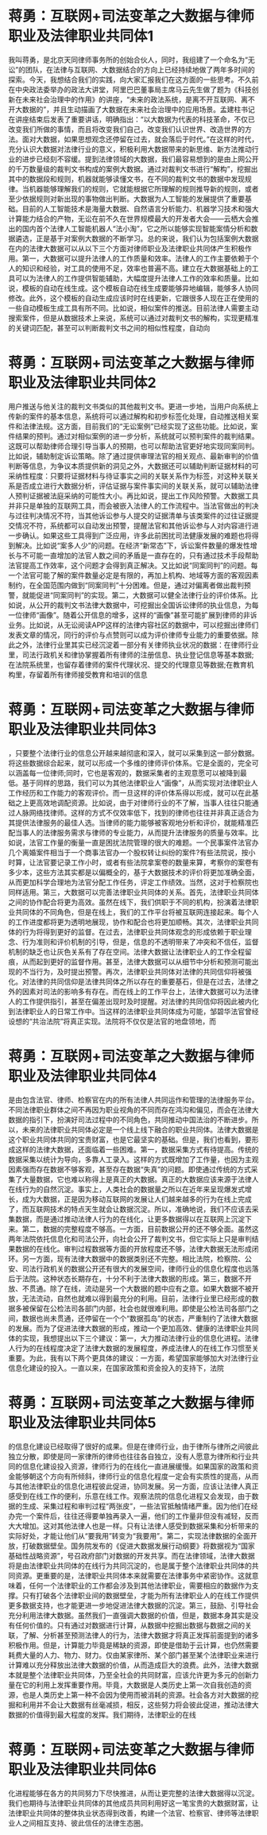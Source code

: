 # 蒋勇：互联网+司法变革之大数据与律师职业及法律职业共同体1

我叫蒋勇，是北京天同律师事务所的创始合伙人，同时，我组建了一个命名为“无讼”的团队，在法律与互联网、大数据结合的方向上已经持续地做了两年多时间的探索。今天，我想结合我们的实践，向大家汇报我们在这方面的一些思考。不久前在中央政法委举办的政法大讲堂，阿里巴巴董事局主席马云先生做了题为《科技创新在未来社会治理中的作用》的讲座，“未来的政法系统，是离不开互联网、离不开大数据的”，并且生动描画了大数据在未来社会治理中的应用场景。孟建柱书记在讲座结束后发表了重要讲话，明确指出：“以大数据为代表的科技革命，不仅已改变我们所做的事情，而且将改变我们自己，改变我们认识世界、改造世界的方法。面对大数据，如果思想观念还停留在过去，就会落后于时代。”在这样的时代，充分认识大数据对法律行业的意义，积极利用大数据带来的新思维、新方法推动行业的进步已经刻不容缓。提到法律领域的大数据，我们最容易想到的是由上网公开的千万数量级的裁判文书构成的案例大数据。通过对裁判文书进行“解构”，挖掘出其中的数据段和规则，机器就能够读懂文书，在不同的裁判文书的数据中发现规律。当机器能够理解我们的规则，它就能根据它所理解的规则推导新的规则，或者至少依据规则对新出现的事物做出判断。大数据为人工智能的发展提供了重要基础。目前的人工智能技术是海量大数据、自然语言分析能力、机器学习技术和强大计算能力结合的产物，无讼在前不久在世界规模最大的开发者大会——云栖大会推出的国内首个法律人工智能机器人“法小淘”，它之所以能够实现智能案情分析和数据遴选，正是基于对案例大数据的不断学习。总的来说，我们认为包括案例大数据在内的法律大数据可以从以下三个方面对律师职业及法律职业共同体产生积极作用。第一，大数据可以提升法律人的工作质量和效率。法律人的工作主要依赖于个人的知识和经验，对工具的使用不足，效率也普遍不高。建立在大数据基础上的工具可以为法律人的工作提供智能辅助，大幅度提升法律人工作的效率和质量。比如说，模板的自动在线生成。这个模板自动在线生成要能够异地编辑，能够多人协同修改。此外，这个模板的自动生成应该时时在线更新，它跟很多人现在正在使用的一些自动模板生成工具有所不同。比如说，相似案件的推送。目前法律人需要主动搜索案件，但是从数据技术上来说，系统可以通过对裁判文书的解构，实现更精准的关键词匹配，甚至可以判断裁判文书之间的相似性程度，自动向

# 蒋勇：互联网+司法变革之大数据与律师职业及法律职业共同体2

用户推送与他关注的裁判文书类似的其他裁判文书。更进一步地，当用户向系统上传新的案件的基本信息，系统将可以通过解构和初步标签化处理，自动推送相关案件和法律法规。这方面，目前我们的“无讼案例”已经实现了这些功能。比如说，案件结果的预判。通过对相似案例的进一步分析，系统就可以预判案件的裁判结果。这既可以帮助律师合理引导当事人的预期，也可以帮助法官更好地实现同案同判。比如说，辅助制定诉讼策略。除了通过提供审理法官的相关观点、最新审判的价值判断等信息，为争议本质提供新的洞见之外，大数据还可以辅助判断证据材料的可采纳性程度：只要将证据材料与待证事实之间的关联关系作为标签，对这种关联关系是否成立进行大数据分析，评估证据与案件事实间的关联关系，就可以辅助法律人预判证据被法庭采纳的可能性大小。再比如说，提出工作风险预警。大数据工具并非只是单独的互联网工具，而会被嵌入法律人的工作流程中。当法官做出的判决与过往判决情况不符，当其他诉讼参与人提交的证据清单与该类案件的过往证据提交情况不符，系统都可以自动发出预警，提醒法官和其他诉讼参与人对内容进行进一步确认。如果这些工具得到广泛应用，许多此前困扰司法健康发展的难题也将得到解决。比如说“案多人少”的问题。在经济“新常态”下，诉讼案件数量的爆发性增长与不可能一直增加的法官人数之间的矛盾是一直存在的，只有通过技术手段帮助法官提高工作效率，这个问题才会得到真正解决。又比如说“同案同判”的问题。每一个法官可能了解的案件数量必定是有限的，再加上机构、地域等方面的客观因素制约，在全国范围内做到“同案同判”十分困难。但是，通过对偏离者做出裁判预警，就能促进“同案同判”的实现。第二，大数据可以健全法律行业的评价体系。比如说，从公开的裁判文书法律大数据中，可挖掘出全国诉讼律师的执业信息，为每一位律师“画像”。随着公开信息的增多，这样的“画像”甚至可能扩展到律师的非诉业务。比如说，从无讼阅读APP这样的法律内容社区的数据中，可以挖掘出律师们发表文章的情况，同行的评价与点赞则可以成为评价律师专业能力的重要依据。除此之外，法律行业里其实已经沉淀着一部分有关律师执业状况的数据：在律师行业里，司法行政机关和律协掌握着所有律师的注册信息、执业登记信息等基本数据;在法院系统里，也留存着律师的案件代理状况、提交的代理意见等数据;在教育机构里，存留着所有律师接受教育和培训的信息

# 蒋勇：互联网+司法变革之大数据与律师职业及法律职业共同体3

，只要整个法律行业的信息公开越来越彻底和深入，就可以采集到这一部分数据。将这些数据综合起来，就可以形成一个多维的律师评价体系。它是全面的，完全可以涵盖每一位律师;同时，它也是客观的，数据采集者的主观意愿可以被降到最低。基于同样的思路，我们可以为其他法律职业人“画像”，从而实现对法律职业人工作经历和工作能力的客观评价。而一旦这样的评价体系得以形成，就可以在此基础之上更高效地调配资源。比如说，由于对律师行业的不了解，当事人往往只能通过人脉网络找律师。这样的方式不仅效率低下，找到的律师也往往并非真正适合为其提供法律服务的最佳人选。当律师的能力能够被客观地分析和评价，就能精准匹配当事人的法律服务需求与律师的专业能力，从而提升法律服务的质量与效率。比如说，法官工作量的衡量一直是困扰法院管理的很大的难题。一个民事案件法官办几个离婚案件相当于一个商事法官办一个股权转让纠纷的案件?有些法院说，按小时算，让法官要记录工作小时，或者有些法院拿案卷的数量来算，考察你的案卷有多少本，这些方法其实都是以偏概全的，基于大数据技术的评价将更加准确全面，从而更加科学合理地为法官分配工作任务，评定工作绩效。当然，这对于检察院也同样适用。第三，大数据可以完善法律职业共同体的关系。首先，法律职业共同体之间的协作配合将更为高效。虽然在线下，我们供职于不同的机构，扮演着法律职业共同体的不同角色，但是在线上，我们的工作平台将被互联网连接起来。每个人的工作进度都将更为透明地展现，协作和配合也将更加顺畅。其次，法律职业共同体的行为将得到更好的监督。在过去，法律职业共同体观念的形成依赖于职业理念、行为准则和评价机制的引导，但是，信息的不透明带来了冲突和不信任，监督机制的缺乏也让灰色关系有了存在空间。法律大数据让法律职业人的工作全程留痕，从而起到更好的监督作用。甚至，法律大数据可以从细节中分析和预测可能出现的不当行为，及时提出预警。再次，法律职业共同体对法律的共同信仰将被强化。对法律的共同信仰是法律共同体之所以存在的重要基石，但是在过去，法律之外的因素对司法的影响多有存在。而在线上的工作平台上，法律大数据可以为法律人的工作提供指引，甚至在偏差出现时及时提醒。对法律的共同信仰将因此被内化到法律职业人的日常工作中。当这样的法律职业共同体成为可能，邹碧华法官曾经设想的“共治法院”将真正实现。法院将不仅仅是法官的地盘领地，而

# 蒋勇：互联网+司法变革之大数据与律师职业及法律职业共同体4

是由包含法官、律师、检察官在内的所有法律人共同运作和管理的法律服务平台。不同法律职业群体之间不再因为职业视角的不同而存在鸿沟和偏见，而会在法律大数据的指引下，扮演好司法过程中的不同角色，共同推动中国法治的不断进步。所以，未来的法律职业共同体必定是一个线上线下融合的职业共同体。法律大数据是这个职业共同体共同的宝贵财富，也是它最坚实的基础。但是，我们也看到，要形成这样的法律大数据，还面临着一些困难。第一，数据采集方式有待提高。传统的数据采集以统计为导向，多靠人工录入。这样的方式既增加了工作量，也因为主观因素强而存在数据不够客观，甚至存在数据“失真”的问题。即使通过传统的方式采集了大量数据，它也难以称得上是真正的大数据。真正的大数据应该来源于法律人在线行为的自然沉淀。事实上，人类社会的数据量之所以在近年来呈现爆发式增长，成为大数据，正是因为移动互联网的发展让人们越来越多的行为在线上完成了，而互联网技术的特点天生就会让数据沉淀。所以，准确地说，我们不应该去采集数据，而是通过推动法律人行为的在线化，让更多数据得以在互联网上沉淀下来。第二，数据的完整程度不够高。一方面，目前数据公开的还不够全面。虽然这两年法院依托信息化和司法公开，向社会公开了裁判文书，但它实际上只是审判结果数据的在线化。审判过程数据等方面的开放程度还不够，法律大数据无法形成闭环。另一方面，现有法律大数据中的数据类别还不完整。相比法院，检察院、公安、司法行政机关的数据公开还有很大的发展空间，律师行业的信息化程度也远落后于法院。这种状态长期存在，十分不利于法律大数据的形成。第三，数据不开放、不贯通。除了在线，流动是另一个大数据的题中应有之意。如果大数据不被开放，无法流动，自然也就难以得到最充分的利用。目前，法律行业里已经形成的数据多被保留在公检法司各部门内部，社会也就很难利用。即使是公检法司各部门之间，数据也尚未贯通，还停留在一个个“数据孤岛”的状态，严重制约了法律大数据的发展。而为了促进法律大数据的形成，推动一个更加高效、健康的法律职业共同体的实现，我想提出以下三个建议：第一，大力推动法律行业的信息化进程。法律人行为的在线程度决定了法律大数据的发展程度，养成法律人的在线工作习惯至关重要。为此，我有以下两个更具体的建议：一方面，希望国家能够加大对法律行业信息化建设的投入。一直以来，在国家政策和资金投入的支持下，法院

# 蒋勇：互联网+司法变革之大数据与律师职业及法律职业共同体5

的信息化建设已经取得了很好的成果。但是在律师行业，由于律所与律所之间彼此独立分散，即使是同一家律所的律师也往往各自独立，没有人愿意为律所和行业共同的信息化建设投入资源，律师行为的在线化一直进展缓慢。如果国家的政策和资金能够朝这个方向有所倾斜，律师行业的信息化程度一定会有实质性的提高，从而与其他法律职业的信息化进程彼此促进，协同发展。另一方面，应该让法律人真正感受到在线工作的便利，乐意在线工作。观察法院的信息化进程又会发现，由于数据的生成、采集过程和审判过程“两张皮”，一些法官抵触情绪严重。因为他们在经办完一个案件后，往往还得要单独再录入一遍，他们的工作量非但没有减轻，反而大大增加。这对其他法律人也是一样。只有让法律人感受到数据采集和分析带来的实际好处，才能让他们从“要我用”转变为“我要用”。第二，实现法律数据的全面开放，打破数据壁垒。国务院发布的《促进大数据发展行动纲要》将数据视为“国家基础性战略资源”，号召政府部门对数据的开发共享。而在法律领域，法律大数据将是由法律职业共同体的在线行为共同沉淀的，也是属于整个法律职业共同体的共同资源。更重要的是，法律职业共同体本来就需要在法律事务中紧密协作。这就意味着，任何一个法律职业的工作都会涉及到其他法律职业，需要相应的数据作为支撑。只有打破各个法律职业间的数据壁垒，才能为所有法律职业人的在线工作提供更多数据支持，也才能更进一步地促进法律大数据的沉淀。第三，鼓励、引导社会充分利用法律大数据。虽然我们一直强调大数据的价值，但是，数据本身其实是没有任何价值的。只有通过对数据进行计算，从数据中挖掘出数据与数据之间的关联，了解、分析甚至预测法律人的行为，法律大数据才将真正发挥前面提到的诸多积极作用。但是，计算能力毕竟是稀缺的资源，即使是借助于云计算，也仍然需要耗费大量的人力、物力、财力。仅由某家律所、某个部门甚至某个法律职业来进行计算难以充分释放出法律大数据的价值，从而造成巨大的浪费。此外，法律大数据本就是整个法律职业共同体，乃至全社会的共同财富，应该允许更为多元的创新力量在它的利用上发挥重要作用。毕竟，大数据是人类历史上第一次自我创造的资源，也是人类历史上第一种不会因为使用而被消耗的资源。社会各方对大数据的挖掘和利用并不会让大数据有丝毫减损，相反，这些努力将会彼此促进，推动法律大数据的价值得到最大程度的发挥。我们期待，法律职业的在线

# 蒋勇：互联网+司法变革之大数据与律师职业及法律职业共同体6

化进程能够在各方的共同努力下尽快推进，从而让更完整的法律大数据得以沉淀。我们也期待与法律职业共同体的其他成员共同利用好这一笔宝贵的大数据财富，让法律职业共同体的整体执业状态得到改善，构建一个法官、检察官、律师等法律职业人之间相互支持、彼此信任的法律生态圈。

